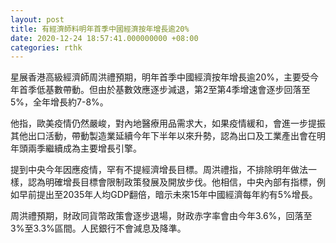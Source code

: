 ```yaml
---
layout: post
title: 有經濟師料明年首季中國經濟按年增長逾20%
date: 2020-12-24 18:57:41.000000000 +08:00
categories: rthk
---
```


星展香港高級經濟師周洪禮預期，明年首季中國經濟按年增長逾20%，主要受今年首季低基數帶動。但由於基數效應逐步減退，第2至第4季增速會逐步回落至5%，全年增長約7-8%。

他指，歐美疫情仍然嚴峻，對內地醫療用品需求大，如果疫情緩和，會進一步提振其他出口活動，帶動製造業延續今年下半年以來升勢，認為出口及工業產出會在明年頭兩季繼續成為主要增長引擎。

提到中央今年因應疫情，罕有不提經濟增長目標。周洪禮指，不排除明年做法一樣，認為明確增長目標會限制政策發展及開放步伐。他相信，中央內部有指標，例如早前提出至2035年人均GDP翻倍，暗示未來15年中國經濟每年約有5%增長。

周洪禮預期，財政同貨幣政策會逐步退場，財政赤字率會由今年3.6%，回落至3%至3.3%區間。人民銀行不會減息及降準。
